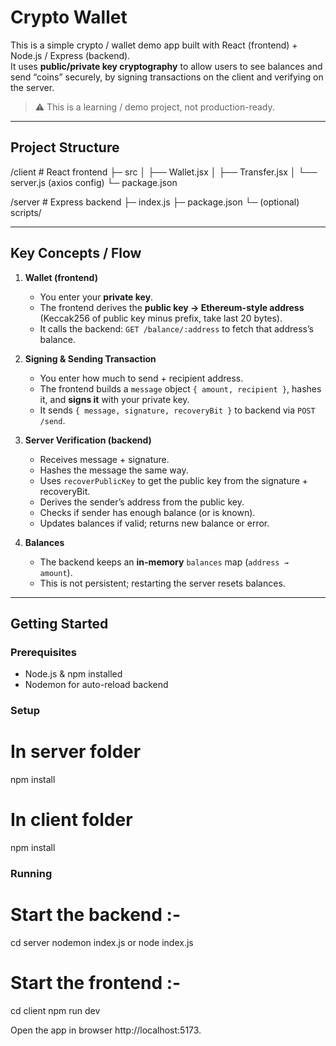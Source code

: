 # Crypto Wallet 

This is a simple crypto / wallet demo app built with React (frontend) + Node.js / Express (backend).  
It uses **public/private key cryptography** to allow users to see balances and send “coins” securely, by signing transactions on the client and verifying on the server.

> ⚠️ This is a learning / demo project, not production-ready.

---

## Project Structure

/client # React frontend
├─ src
│ ├── Wallet.jsx
│ ├── Transfer.jsx
│ └── server.js (axios config)
└─ package.json

/server # Express backend
├─ index.js
├─ package.json
└─ (optional) scripts/


---

## Key Concepts / Flow

1. **Wallet (frontend)**
   - You enter your **private key**.
   - The frontend derives the **public key → Ethereum-style address** (Keccak256 of public key minus prefix, take last 20 bytes).
   - It calls the backend: `GET /balance/:address` to fetch that address’s balance.

2. **Signing & Sending Transaction**
   - You enter how much to send + recipient address.
   - The frontend builds a `message` object `{ amount, recipient }`, hashes it, and **signs it** with your private key.  
   - It sends `{ message, signature, recoveryBit }` to backend via `POST /send`.

3. **Server Verification (backend)**
   - Receives message + signature.
   - Hashes the message the same way.
   - Uses `recoverPublicKey` to get the public key from the signature + recoveryBit.
   - Derives the sender’s address from the public key.
   - Checks if sender has enough balance (or is known).  
   - Updates balances if valid; returns new balance or error.

4. **Balances**
   - The backend keeps an **in-memory** `balances` map (`address → amount`).
   - This is not persistent; restarting the server resets balances.

---

##  Getting Started

### Prerequisites
- Node.js & npm installed  
- Nodemon for auto-reload backend

### Setup

# In server folder
npm install

# In client folder
npm install

### Running

# Start the backend :-
cd server
nodemon index.js  or node index.js

# Start the frontend :-
cd client
npm run dev

Open the app in browser http://localhost:5173.
